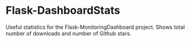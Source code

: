 # Flask-DashboardStats

Useful statistics for the Flask-MonitoringDashboard project.
Shows total number of downloads and number of Github stars.
